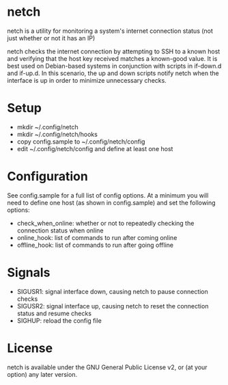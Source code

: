 netch
======
netch is a utility for monitoring a system's internet connection status (not just whether or not it has an IP)

netch checks the internet connection by attempting to SSH to a known host and verifying that the
host key received matches a known-good value. It is best used on Debian-based systems in conjunction with scripts in if-down.d and if-up.d. In this scenario, the up and down scripts notify netch when the interface is up in order to minimize unnecessary checks. 

Setup
=====
- mkdir ~/.config/netch
- mkdir ~/.config/netch/hooks
- copy config.sample to ~/.config/netch/config
- edit ~/.config/netch/config and define at least one host

Configuration
=============
See config.sample for a full list of config options. At a minimum you will need to define one host (as shown in config.sample) and set the following options:

- check_when_online: whether or not to repeatedly checking the connection status when online
- online_hook: list of commands to run after coming online
- offline_hook: list of commands to run after going offline

Signals
=======
- SIGUSR1: signal interface down, causing netch to pause connection checks
- SIGUSR2: signal interface up, causing netch to reset the connection status and resume checks
- SIGHUP: reload the config file

License
=======
netch is available under the GNU General Public License v2, or (at your option) any later version.
